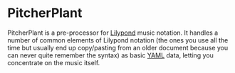 # PitcherPlant

PitcherPlant is a pre-processor for [Lilypond](http://lilypond.org/) music 
notation. It handles a number of common elements of Lilypond notation (the 
ones you use all the time but usually end up copy/pasting from an older 
document because you can never quite remember the syntax) as basic 
[YAML](https://yaml.org/) data, letting you concentrate on the music itself.
